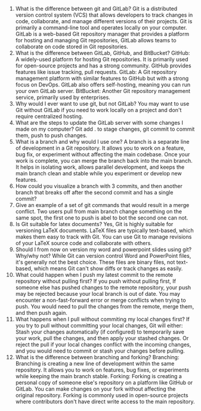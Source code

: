 1. What is the difference between git and GitLab?
Git is a distributed version control system (VCS) that allows developers to track changes in code, collaborate, and manage different versions of their projects. Git is primarily a command-line tool and operates locally on your computer.
GitLab is a web-based Git repository manager that provides a platform for hosting and managing Git repositories, GitLab allows teams to collaborate on code stored in Git repositories.
2. What is the difference between GitLab, GitHub, and BitBucket?
GitHub: A widely-used platform for hosting Git repositories. It is primarily used for open-source projects and has a strong community. GitHub provides features like issue tracking, pull requests.
GitLab: A Git repository management platform with similar features to GitHub but with a strong focus on DevOps. GitLab also offers self-hosting, meaning you can run your own GitLab server.
BitBucket: Another Git repository management service, primarily used by enterprises.
3. Why would I ever want to use git, but not GitLab?
You may want to use Git without GitLab if you need to work locally on a project and don't require centralized hosting.
4. What are the steps to update the GitLab server with some changes I made on my computer?
Git add . to stage changes, git commit to commit them, push to push changes.
5. What is a branch and why would I use one?
A branch is a separate line of development in a Git repository. It allows you to work on a feature, bug fix, or experiment without affecting the main codebase. Once your work is complete, you can merge the branch back into the main branch.
It helps in isolating work, allows parallel development, and keeps the main branch clean and stable while you experiment or develop new features.
6. How could you visualize a branch with 3 commits, and then another branch that breaks off after the second commit and has a single commit?
7. Give an example of a set of git commands that would result in a merge conflict.
Two users pull from main branch change something on the same spot, the first one to push is abel to bot the second one can not.
9. Is Git suitable for latex documents?
Yes, Git is highly suitable for versioning LaTeX documents. LaTeX files are typically text-based, which makes them easy to track with Git. You can use Git to manage revisions of your LaTeX source code and collaborate with others.
9. Should I from now on version my word and powerpoint slides using git? Why/why not?
While Git can version control Word and PowerPoint files, it's generally not the best choice. These files are binary files, not text-based, which means Git can't show diffs or track changes as easily.
10. What could happen when I push my latest commit to the remote repository without pulling first?
If you push without pulling first, If someone else has pushed changes to the remote repository, your push may be rejected because your local branch is out of date. You may encounter a non-fast-forward error or merge conflicts when trying to push. You would need to pull the changes from the remote, merge them, and then push again.
11. What happens when I pull without commiting my local changes first?
If you try to pull without committing your local changes, Git will either:
Stash your changes automatically (if configured) to temporarily save your work, pull the changes, and then apply your stashed changes. Or reject the pull if your local changes conflict with the incoming changes, and you would need to commit or stash your changes before pulling.
12. What is the difference between branching and forking?
Branching: Branching is creating a new line of development within the same repository. It allows you to work on features, bug fixes, or experiments while keeping the main branch stable.
Forking: Forking is creating a personal copy of someone else's repository on a platform like GitHub or GitLab. You can make changes on your fork without affecting the original repository. Forking is commonly used in open-source projects where contributors don't have direct write access to the main repository.